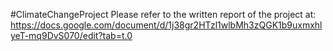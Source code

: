 #ClimateChangeProject
Please refer to the written report of the project at: 
https://docs.google.com/document/d/1j38gr2HTzl1wlbMh3zQGK1b9uxmxhlyeT-mq9DvS070/edit?tab=t.0
